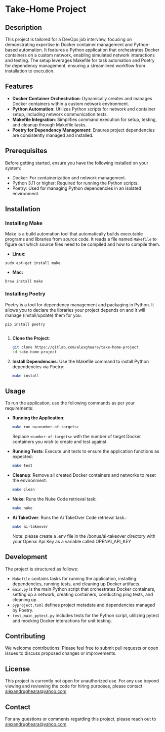 
# Take-Home Project

## Description

This project is tailored for a DevOps job interview, focusing on demonstrating expertise in Docker container management and Python-based automation. It features a Python application that orchestrates Docker containers on a custom network, enabling simulated network interactions and testing. The setup leverages Makefile for task automation and Poetry for dependency management, ensuring a streamlined workflow from installation to execution.

## Features

- **Docker Container Orchestration**: Dynamically creates and manages Docker containers within a custom network environment.
- **Python Automation**: Utilizes Python scripts for network and container setup, including network communication tests.
- **Makefile Integration**: Simplifies command execution for setup, testing, and cleanup through Makefile tasks.
- **Poetry for Dependency Management**: Ensures project dependencies are consistently managed and installed.

## Prerequisites

Before getting started, ensure you have the following installed on your system:
- Docker: For containerization and network management.
- Python 3.11 or higher: Required for running the Python scripts.
- Poetry: Used for managing Python dependencies in an isolated environment.


## Installation

### Installing Make

Make is a build automation tool that automatically builds executable programs and libraries from source code. It reads a file named `Makefile` to figure out which source files need to be compiled and how to compile them.

-   **Linux:**

`sudo apt-get install make` 

-   **Mac:**

`brew install make` 

### Installing Poetry

Poetry is a tool for dependency management and packaging in Python. It allows you to declare the libraries your project depends on and it will manage (install/update) them for you.

```pip install poetry```


##
1. **Clone the Project**:
   ```bash
   git clone https://gitlab.com/alexgheara/take-home-project
   cd take-home-project
   ```

2. **Install Dependencies**:
   Use the Makefile command to install Python dependencies via Poetry:
   ```bash
   make install
   ```

## Usage

To run the application, use the following commands as per your requirements:

- **Running the Application**:
  ```bash
  make run n=<number-of-targets>
  ```
  Replace `<number-of-targets>` with the number of target Docker containers you wish to create and test against.

- **Running Tests**:
  Execute unit tests to ensure the application functions as expected:
  ```bash
  make test
  ```

- **Cleanup**:
  Remove all created Docker containers and networks to reset the environment:
  ```bash
  make clean
  ```

- **Nuke**:
  Runs the Nuke Code retrieval task:
  ```bash
  make nuke
  ```

- **Ai TakeOver**:
  Runs the Ai TakeOver Code retrieval task.:
  ```bash
  make ai-takeover
  ```
  Note: please create a .env file in the /bonus/ai-takeover directory  with your Openai Api Key as a variable called OPENAI_API_KEY

## Development

The project is structured as follows:
- `Makefile` contains tasks for running the application, installing dependencies, running tests, and cleaning up Docker artifacts.
- `main.py` is the main Python script that orchestrates Docker containers, setting up a network, creating containers, conducting ping tests, and cleaning up.
- `pyproject.toml` defines project metadata and dependencies managed by Poetry.
- `test_main_pytest.py` includes tests for the Python script, utilizing pytest and mocking Docker interactions for unit testing.

## Contributing

We welcome contributions! Please feel free to submit pull requests or open issues to discuss proposed changes or improvements.

## License

This project is currently not open for unauthorized use. For any use beyond viewing and reviewing the code for hiring purposes, please contact [alexandrugheara@yahoo.com](mailto:alexandrugheara@yahoo.com).

## Contact

For any questions or comments regarding this project, please reach out to [alexandrugheara@yahoo.com](mailto:alexandrugheara@yahoo.com).
